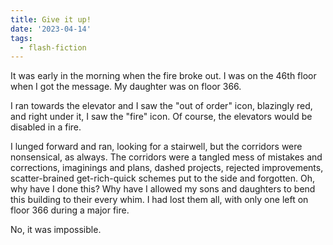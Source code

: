 ```yaml
---
title: Give it up!
date: '2023-04-14'
tags:
  - flash-fiction
---
```


It was early in the morning when the fire broke out. I was on the 46th floor
when I got the message. My daughter was on floor 366.

<!-- truncate -->

I ran towards the elevator and I saw the "out of order" icon, blazingly red, and
right under it, I saw the "fire" icon. Of course, the elevators would be
disabled in a fire.

I lunged forward and ran, looking for a stairwell, but the corridors were
nonsensical, as always. The corridors were a tangled mess of mistakes and
corrections, imaginings and plans, dashed projects, rejected improvements,
scatter-brained get-rich-quick schemes put to the side and forgotten. Oh, why
have I done this? Why have I allowed my sons and daughters to bend this building
to their every whim. I had lost them all, with only one left on floor 366 during
a major fire.

No, it was impossible.
